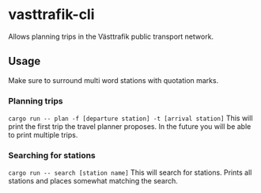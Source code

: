 # vasttrafik-cli

Allows planning trips in the Västtrafik public transport network.

## Usage 
Make sure to surround multi word stations with quotation marks. 

### Planning trips
`cargo run -- plan -f [departure station] -t [arrival station]`
This will print the first trip the travel planner proposes. In the future you will be able to print multiple trips. 

### Searching for stations
`cargo run -- search [station name]`
This will search for stations. Prints all stations and places somewhat matching the search.